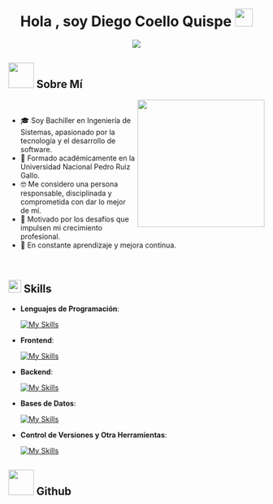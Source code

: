 <h1 align="center">Hola , soy Diego Coello Quispe <img src="https://media.giphy.com/media/hvRJCLFzcasrR4ia7z/giphy.gif" width="35"></h1>
<p align="center">
  <a href="https://github.com/DenverCoder1/readme-typing-svg"><img src="https://readme-typing-svg.herokuapp.com?font=Time+New+Roman&color=cyan&size=27&center=true&vCenter=true&width=800&height=60&lines=Full+Stack+Developer;Bachiller+en+Ingeniería+de+Sistemas;Apasionado+por+el+Desarrollo+de+Software"></a>
</p>

## <picture><img src = "https://github.com/7oSkaaa/7oSkaaa/blob/main/Images/about_me.gif?raw=true" width = 50px></picture> Sobre Mí

<picture> <img align="right" src="https://github.com/7oSkaaa/7oSkaaa/blob/main/Images/Right_Side.gif?raw=true" width = 250px></picture>

<br>

- :mortar_board: Soy Bachiller en Ingeniería de Sistemas, apasionado por la tecnología y el desarrollo de software.
- :bank: Formado académicamente en la Universidad Nacional Pedro Ruiz Gallo.
- :nerd_face: Me considero una persona responsable, disciplinada y comprometida con dar lo mejor de mí.
- :rocket: Motivado por los desafíos que impulsen mi crecimiento profesional.
- 🧠 En constante aprendizaje y mejora continua.
<br>

## <img src="https://media2.giphy.com/media/QssGEmpkyEOhBCb7e1/giphy.gif?cid=ecf05e47a0n3gi1bfqntqmob8g9aid1oyj2wr3ds3mg700bl&rid=giphy.gif" width ="25"><b> Skills</b>


<p align="center">

- **Lenguajes de Programación**:
    
  	[![My Skills](https://skillicons.dev/icons?i=php,js,ts,python&perline=6)](https://skillicons.dev)
  

    
- **Frontend**:

   	[![My Skills](https://skillicons.dev/icons?i=html,css,react,vite,tailwind&perline=5)](https://skillicons.dev)



- **Backend**:

	[![My Skills](https://skillicons.dev/icons?i=nodejs,express,laravel&perline=3)](https://skillicons.dev)
    


- **Bases de Datos**:

    [![My Skills](https://skillicons.dev/icons?i=mysql,postgres&perline=4)](https://skillicons.dev)


- **Control de Versiones y Otra Herramientas**:

    [![My Skills](https://skillicons.dev/icons?i=git,github,opencv,pytorch&perline=6)](https://skillicons.dev)

</p>



## <picture> <img src = "https://github.com/7oSkaaa/7oSkaaa/blob/main/Images/Statistics.gif?raw=true" width = 50px>  </picture> Github



</br>
	
